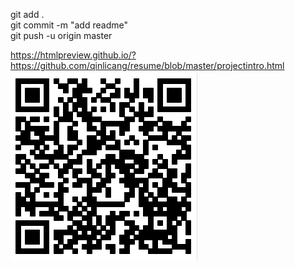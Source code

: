 git add .<br>
git commit -m "add readme"<br>
git push -u origin master<br>

https://htmlpreview.github.io/?https://github.com/qinlicang/resume/blob/master/projectintro.html<br>
![](https://github.com/qinlicang/resume/blob/master/screenshots/projectintro.png)<br>
